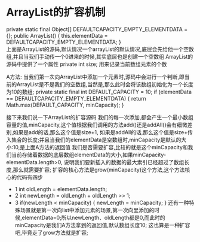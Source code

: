 # ArrayList的扩容机制
 private static final Object[] DEFAULTCAPACITY_EMPTY_ELEMENTDATA = {};
 public ArrayList() {
    this.elementData = DEFAULTCAPACITY_EMPTY_ELEMENTDATA;
 }  
  上面是ArrayList的源码,默认情况一个arrayList的默认情况,底层会先给他一个空数组,并且当我们手动传一个0进来的时候,其实底层也是创建一个空数组
  ArrayList的源码中提供了一个属性 private int size; 用来记录当前数组元素的个数

  A方法: 当我们第一次向ArrayList中添加一个元素时,源码中会进行一个判断,即当前的ArrayList是不是我们的空数组,当然是,那么此时会将该数组初始化为一个长度为10的数组;
  private static final int DEFAULT_CAPACITY = 10;
    if (elementData == DEFAULTCAPACITY_EMPTY_ELEMENTDATA) {
    return Math.max(DEFAULT_CAPACITY, minCapacity);
  }

  接下来我们说一下ArrayList的扩容源码
  我们的每一次添加,都会产生一个最小数组容量的值,minCapacity,这个值根据我们调用的方法add()还是addAll()会有细微差别,如果是add的话,那么这个值是size+1,
如果是addAll的话,那么这个值是size+传入集合的长度;并且当我们的elementData是空数组时,minCapacity是默认的大小:10,是上面A方法的返回值
  我们是否需要扩容,比较的就是这个minCapacity和我们当前存储着数据的底层数组elementData的大小,如果minCapacity-elementData.length>0,
说明我们要新插入的数据的最大索引已经超过了数组长度,那么就需要扩容;
  扩容的核心方法是grow(minCapacity)这个方法,这个方法核心的代码有四步
  - 1 int oldLength = elementData.length;
  - 2 int newLength = oldLength + oldLength >> 1;
  - 3 if(newLength < minCapacity) {
        newLength = minCapacity;
      }
  还有一种特殊场景就是第一次向list中添加元素的场景,第一次向里添加的时候,elementData=0;所以newLength、oldLength都是0,而此时的minCapacity是我们A方法拿到的返回值,默认数组长度10;
这也算是一种扩容吧,毕竟走了grow方法就是扩容;
